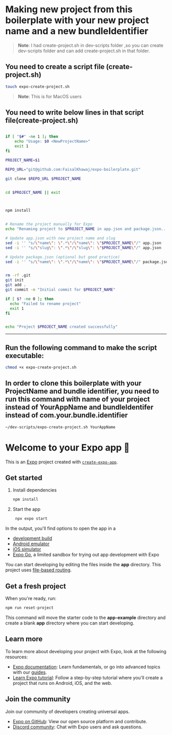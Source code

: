 
# Making new project from this boilerplate with your new project name and a new bundleIdentifier

>**Note**: I had create-project.sh in dev-scripts folder ,so you can create dev-scripts folder and can add create-project.sh in that folder.


## You need to create a script file (create-project.sh)
   ```bash
touch expo-create-project.sh
```
>**Note**: This is for MacOS users
##  You need to write below lines in that script file(create-project.sh)

```bash

if [ "$#" -ne 1 ]; then
    echo "Usage: $0 <NewProjectName>"
    exit 1
fi

PROJECT_NAME=$1

REPO_URL="git@github.com:FaisalKhawaj/expo-boilerplate.git"

git clone $REPO_URL $PROJECT_NAME


cd $PROJECT_NAME || exit



npm install


# Rename the project manually for Expo
echo "Renaming project to $PROJECT_NAME in app.json and package.json..."

# Update app.json with new project name and slug
sed -i '' "s/\"name\": \".*\"/\"name\": \"$PROJECT_NAME\"/" app.json
sed -i '' "s/\"slug\": \".*\"/\"slug\": \"$PROJECT_NAME\"/" app.json

# Update package.json (optional but good practice)
sed -i '' "s/\"name\": \".*\"/\"name\": \"$PROJECT_NAME\"/" package.json


rm -rf .git
git init
git add .
git commit -m "Initial commit for $PROJECT_NAME"

if [ $? -ne 0 ]; then
  echo "Failed to rename project"
  exit 1
fi


echo "Project $PROJECT_NAME created successfully"

```
____________________________________

## Run the following command to make the script executable:

```bash
chmod +x expo-create-project.sh
```


## In order to clone this boilerplate with your ProjectName and bundle identifier, you need to run this command with name of your project instead of YourAppName and bundleIdentifer instead of com.your.bundle.identifier

```bash
~/dev-scripts/expo-create-project.sh YourAppName
```





# Welcome to your Expo app 👋

This is an [Expo](https://expo.dev) project created with [`create-expo-app`](https://www.npmjs.com/package/create-expo-app).

## Get started

1. Install dependencies

   ```bash
   npm install
   ```

2. Start the app

   ```bash
    npx expo start
   ```

In the output, you'll find options to open the app in a

- [development build](https://docs.expo.dev/develop/development-builds/introduction/)
- [Android emulator](https://docs.expo.dev/workflow/android-studio-emulator/)
- [iOS simulator](https://docs.expo.dev/workflow/ios-simulator/)
- [Expo Go](https://expo.dev/go), a limited sandbox for trying out app development with Expo

You can start developing by editing the files inside the **app** directory. This project uses [file-based routing](https://docs.expo.dev/router/introduction).

## Get a fresh project

When you're ready, run:

```bash
npm run reset-project
```

This command will move the starter code to the **app-example** directory and create a blank **app** directory where you can start developing.

## Learn more

To learn more about developing your project with Expo, look at the following resources:

- [Expo documentation](https://docs.expo.dev/): Learn fundamentals, or go into advanced topics with our [guides](https://docs.expo.dev/guides).
- [Learn Expo tutorial](https://docs.expo.dev/tutorial/introduction/): Follow a step-by-step tutorial where you'll create a project that runs on Android, iOS, and the web.

## Join the community

Join our community of developers creating universal apps.

- [Expo on GitHub](https://github.com/expo/expo): View our open source platform and contribute.
- [Discord community](https://chat.expo.dev): Chat with Expo users and ask questions.
